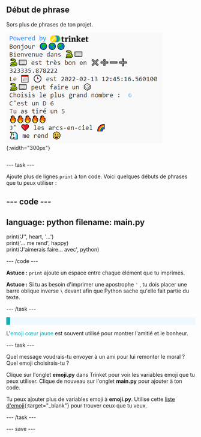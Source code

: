 ## Début de phrase

<div style="display: flex; flex-wrap: wrap">
<div style="flex-basis: 200px; flex-grow: 1; margin-right: 15px;">
Sors plus de phrases de ton projet.
</div>
<div>

![Quelques nouvelles lignes d'impression dans la zone de sortie avec des emoji et des phrases textuelles.](images/sentence_starter.png){:width="300px"}

</div>
</div>

--- task ---

Ajoute plus de lignes `print` à ton code. Voici quelques débuts de phrases que tu peux utiliser :

--- code ---
---
language: python
filename: main.py
---

print('J\'', heart, '...')   
print('... me rend', happy)   
print('J\'aimerais faire... avec', python)

--- /code ---

**Astuce :** `print` ajoute un espace entre chaque élément que tu imprimes.

**Astuce :** Si tu as besoin d'imprimer une apostrophe `'` , tu dois placer une barre oblique inverse `\` devant afin que Python sache qu'elle fait partie du texte.

--- /task ---

<p style="border-left: solid; border-width:10px; border-color: #0faeb0; background-color: aliceblue; padding: 10px;">

L'<span style="color: #0faeb0">emoji cœur jaune</span> est souvent utilisé pour montrer l'amitié et le bonheur.</p>

--- task ---

Quel message voudrais-tu envoyer à un ami pour lui remonter le moral ? Quel emoji choisirais-tu ?

Clique sur l'onglet **emoji.py** dans Trinket pour voir les variables emoji que tu peux utiliser. Clique de nouveau sur l'onglet **main.py** pour ajouter à ton code.

Tu peux ajouter plus de variables emoji à **emoji.py**. Utilise cette [liste d'emoji](https://unicode.org/emoji/charts/full-emoji-list.html){:target="_blank"} pour trouver ceux que tu veux.

--- /task ---

--- save ---
